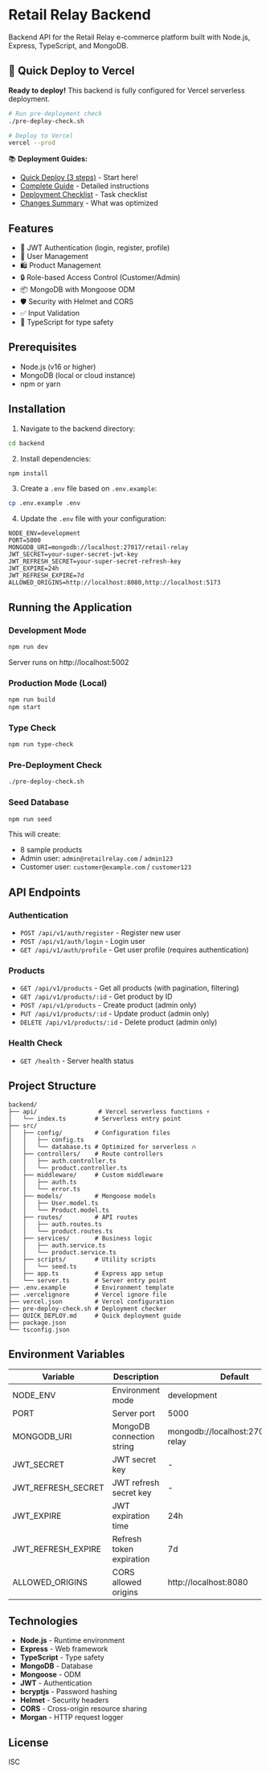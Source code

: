 # Retail Relay Backend

Backend API for the Retail Relay e-commerce platform built with Node.js, Express, TypeScript, and MongoDB.

## 🚀 Quick Deploy to Vercel

**Ready to deploy!** This backend is fully configured for Vercel serverless deployment.

```bash
# Run pre-deployment check
./pre-deploy-check.sh

# Deploy to Vercel
vercel --prod
```

📚 **Deployment Guides:**
- [Quick Deploy (3 steps)](./QUICK_DEPLOY.md) - Start here!
- [Complete Guide](./VERCEL_DEPLOYMENT_GUIDE.md) - Detailed instructions
- [Deployment Checklist](./DEPLOYMENT_CHECKLIST.md) - Task checklist
- [Changes Summary](./VERCEL_CHANGES_SUMMARY.md) - What was optimized

## Features

- 🔐 JWT Authentication (login, register, profile)
- 👥 User Management
- 🛍️ Product Management
- 🔒 Role-based Access Control (Customer/Admin)
- 📦 MongoDB with Mongoose ODM
- 🛡️ Security with Helmet and CORS
- ✅ Input Validation
- 🎯 TypeScript for type safety

## Prerequisites

- Node.js (v16 or higher)
- MongoDB (local or cloud instance)
- npm or yarn

## Installation

1. Navigate to the backend directory:
```bash
cd backend
```

2. Install dependencies:
```bash
npm install
```

3. Create a `.env` file based on `.env.example`:
```bash
cp .env.example .env
```

4. Update the `.env` file with your configuration:
```env
NODE_ENV=development
PORT=5000
MONGODB_URI=mongodb://localhost:27017/retail-relay
JWT_SECRET=your-super-secret-jwt-key
JWT_REFRESH_SECRET=your-super-secret-refresh-key
JWT_EXPIRE=24h
JWT_REFRESH_EXPIRE=7d
ALLOWED_ORIGINS=http://localhost:8080,http://localhost:5173
```

## Running the Application

### Development Mode
```bash
npm run dev
```
Server runs on http://localhost:5002

### Production Mode (Local)
```bash
npm run build
npm start
```

### Type Check
```bash
npm run type-check
```

### Pre-Deployment Check
```bash
./pre-deploy-check.sh
```

### Seed Database
```bash
npm run seed
```

This will create:
- 8 sample products
- Admin user: `admin@retailrelay.com` / `admin123`
- Customer user: `customer@example.com` / `customer123`

## API Endpoints

### Authentication
- `POST /api/v1/auth/register` - Register new user
- `POST /api/v1/auth/login` - Login user
- `GET /api/v1/auth/profile` - Get user profile (requires authentication)

### Products
- `GET /api/v1/products` - Get all products (with pagination, filtering)
- `GET /api/v1/products/:id` - Get product by ID
- `POST /api/v1/products` - Create product (admin only)
- `PUT /api/v1/products/:id` - Update product (admin only)
- `DELETE /api/v1/products/:id` - Delete product (admin only)

### Health Check
- `GET /health` - Server health status

## Project Structure

```
backend/
├── api/                 # Vercel serverless functions ⚡
│   └── index.ts        # Serverless entry point
├── src/
│   ├── config/         # Configuration files
│   │   ├── config.ts
│   │   └── database.ts # Optimized for serverless 🔥
│   ├── controllers/    # Route controllers
│   │   ├── auth.controller.ts
│   │   └── product.controller.ts
│   ├── middleware/     # Custom middleware
│   │   ├── auth.ts
│   │   └── error.ts
│   ├── models/         # Mongoose models
│   │   ├── User.model.ts
│   │   └── Product.model.ts
│   ├── routes/         # API routes
│   │   ├── auth.routes.ts
│   │   └── product.routes.ts
│   ├── services/       # Business logic
│   │   ├── auth.service.ts
│   │   └── product.service.ts
│   ├── scripts/        # Utility scripts
│   │   └── seed.ts
│   ├── app.ts          # Express app setup
│   └── server.ts       # Server entry point
├── .env.example        # Environment template
├── .vercelignore       # Vercel ignore file
├── vercel.json         # Vercel configuration
├── pre-deploy-check.sh # Deployment checker
├── QUICK_DEPLOY.md     # Quick deployment guide
├── package.json
└── tsconfig.json
```

## Environment Variables

| Variable | Description | Default |
|----------|-------------|---------|
| NODE_ENV | Environment mode | development |
| PORT | Server port | 5000 |
| MONGODB_URI | MongoDB connection string | mongodb://localhost:27017/retail-relay |
| JWT_SECRET | JWT secret key | - |
| JWT_REFRESH_SECRET | JWT refresh secret key | - |
| JWT_EXPIRE | JWT expiration time | 24h |
| JWT_REFRESH_EXPIRE | Refresh token expiration | 7d |
| ALLOWED_ORIGINS | CORS allowed origins | http://localhost:8080 |

## Technologies

- **Node.js** - Runtime environment
- **Express** - Web framework
- **TypeScript** - Type safety
- **MongoDB** - Database
- **Mongoose** - ODM
- **JWT** - Authentication
- **bcryptjs** - Password hashing
- **Helmet** - Security headers
- **CORS** - Cross-origin resource sharing
- **Morgan** - HTTP request logger

## License

ISC
